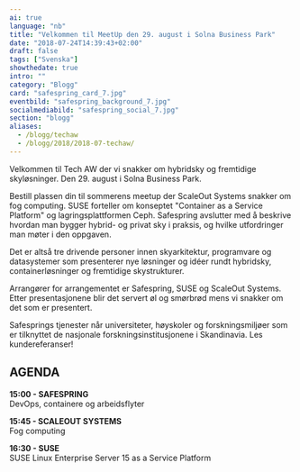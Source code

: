```yaml
---
ai: true
language: "nb"
title: "Velkommen til MeetUp den 29. august i Solna Business Park"
date: "2018-07-24T14:39:43+02:00"
draft: false
tags: ["Svenska"]
showthedate: true
intro: ""
category: "Blogg"
card: "safespring_card_7.jpg"
eventbild: "safespring_background_7.jpg"
socialmediabild: "safespring_social_7.jpg"
section: "blogg"
aliases:
  - /blogg/techaw
  - /blogg/2018/2018-07-techaw/
---
```

Velkommen til Tech AW der vi snakker om hybridsky og fremtidige skyløsninger. Den 29. august i Solna Business Park.

Bestill plassen din til sommerens meetup der ScaleOut Systems snakker om fog computing. SUSE forteller om konseptet "Container as a Service Platform" og lagringsplattformen Ceph. Safespring avslutter med å beskrive hvordan man bygger hybrid- og privat sky i praksis, og hvilke utfordringer man møter i den oppgaven.

Det er altså tre drivende personer innen skyarkitektur, programvare og datasystemer som presenterer nye løsninger og idéer rundt hybridsky, containerløsninger og fremtidige skystrukturer.

Arrangører for arrangementet er Safespring, SUSE og ScaleOut Systems.
Etter presentasjonene blir det servert øl og smørbrød mens vi snakker om det som er presentert.

Safesprings tjenester når universiteter, høyskoler og forskningsmiljøer som er tilknyttet de nasjonale forskningsinstitusjonene i Skandinavia. Les kundereferanser!

## AGENDA

**15:00 - SAFESPRING**
</br> DevOps, containere og arbeidsflyter

**15:45 - SCALEOUT SYSTEMS** </br> Fog computing

**16:30 - SUSE**
</br> SUSE Linux Enterprise Server 15 as a Service Platform